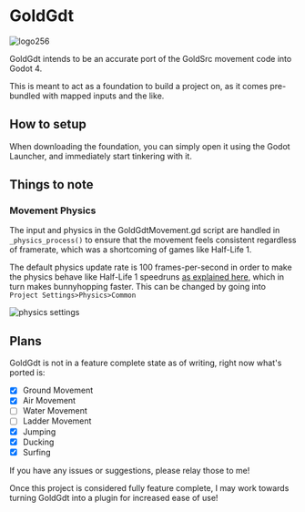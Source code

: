 # GoldGdt
![logo256](https://github.com/ratmarrow/GoldGdt/assets/155324574/2cec9935-1d27-4dc9-b59e-a55143a68b92)

GoldGdt intends to be an accurate port of the GoldSrc movement code into Godot 4.

This is meant to act as a foundation to build a project on, as it comes pre-bundled with mapped inputs and the like.

## How to setup

When downloading the foundation, you can simply open it using the Godot Launcher, and immediately start tinkering with it.

## Things to note

### Movement Physics

The input and physics in the GoldGdtMovement.gd script are handled in `_physics_process()` to ensure that the movement feels consistent regardless of framerate, which was a shortcoming of games like Half-Life 1.


The default physics update rate is 100 frames-per-second in order to make the physics behave like Half-Life 1 speedruns [as explained here](https://wiki.sourceruns.org/wiki/FPS_Effects), which in turn makes bunnyhopping faster. This can be changed by going into `Project Settings>Physics>Common`

![physics settings](https://github.com/ratmarrow/GoldGdt/assets/155324574/a0425b64-53ac-41d9-a086-19733971de95)


## Plans

GoldGdt is not in a feature complete state as of writing, right now what's ported is:
- [x] Ground Movement
- [x] Air Movement
- [ ] Water Movement
- [ ] Ladder Movement
- [x] Jumping
- [x] Ducking
- [x] Surfing

If you have any issues or suggestions, please relay those to me!

Once this project is considered fully feature complete, I may work towards turning GoldGdt into a plugin for increased ease of use!
